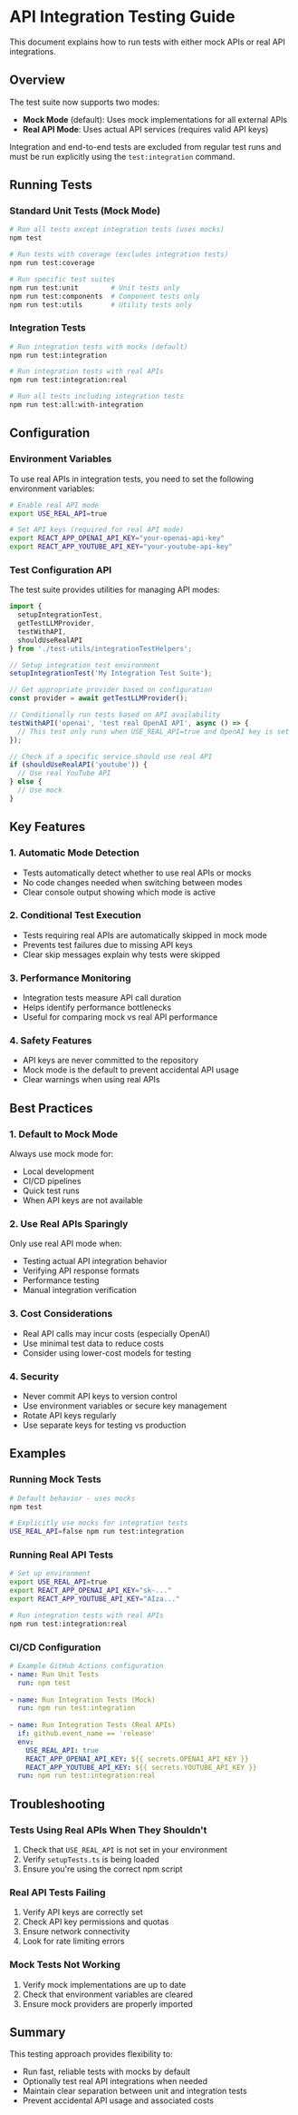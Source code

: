 # API Integration Testing Guide

This document explains how to run tests with either mock APIs or real API integrations.

## Overview

The test suite now supports two modes:
- **Mock Mode** (default): Uses mock implementations for all external APIs
- **Real API Mode**: Uses actual API services (requires valid API keys)

Integration and end-to-end tests are excluded from regular test runs and must be run explicitly using the `test:integration` command.

## Running Tests

### Standard Unit Tests (Mock Mode)

```bash
# Run all tests except integration tests (uses mocks)
npm test

# Run tests with coverage (excludes integration tests)
npm run test:coverage

# Run specific test suites
npm run test:unit        # Unit tests only
npm run test:components  # Component tests only
npm run test:utils       # Utility tests only
```

### Integration Tests

```bash
# Run integration tests with mocks (default)
npm run test:integration

# Run integration tests with real APIs
npm run test:integration:real

# Run all tests including integration tests
npm run test:all:with-integration
```

## Configuration

### Environment Variables

To use real APIs in integration tests, you need to set the following environment variables:

```bash
# Enable real API mode
export USE_REAL_API=true

# Set API keys (required for real API mode)
export REACT_APP_OPENAI_API_KEY="your-openai-api-key"
export REACT_APP_YOUTUBE_API_KEY="your-youtube-api-key"
```

### Test Configuration API

The test suite provides utilities for managing API modes:

```typescript
import { 
  setupIntegrationTest, 
  getTestLLMProvider, 
  testWithAPI,
  shouldUseRealAPI 
} from './test-utils/integrationTestHelpers';

// Setup integration test environment
setupIntegrationTest('My Integration Test Suite');

// Get appropriate provider based on configuration
const provider = await getTestLLMProvider();

// Conditionally run tests based on API availability
testWithAPI('openai', 'test real OpenAI API', async () => {
  // This test only runs when USE_REAL_API=true and OpenAI key is set
});

// Check if a specific service should use real API
if (shouldUseRealAPI('youtube')) {
  // Use real YouTube API
} else {
  // Use mock
}
```

## Key Features

### 1. Automatic Mode Detection

- Tests automatically detect whether to use real APIs or mocks
- No code changes needed when switching between modes
- Clear console output showing which mode is active

### 2. Conditional Test Execution

- Tests requiring real APIs are automatically skipped in mock mode
- Prevents test failures due to missing API keys
- Clear skip messages explain why tests were skipped

### 3. Performance Monitoring

- Integration tests measure API call duration
- Helps identify performance bottlenecks
- Useful for comparing mock vs real API performance

### 4. Safety Features

- API keys are never committed to the repository
- Mock mode is the default to prevent accidental API usage
- Clear warnings when using real APIs

## Best Practices

### 1. Default to Mock Mode

Always use mock mode for:
- Local development
- CI/CD pipelines
- Quick test runs
- When API keys are not available

### 2. Use Real APIs Sparingly

Only use real API mode when:
- Testing actual API integration behavior
- Verifying API response formats
- Performance testing
- Manual integration verification

### 3. Cost Considerations

- Real API calls may incur costs (especially OpenAI)
- Use minimal test data to reduce costs
- Consider using lower-cost models for testing

### 4. Security

- Never commit API keys to version control
- Use environment variables or secure key management
- Rotate API keys regularly
- Use separate keys for testing vs production

## Examples

### Running Mock Tests

```bash
# Default behavior - uses mocks
npm test

# Explicitly use mocks for integration tests
USE_REAL_API=false npm run test:integration
```

### Running Real API Tests

```bash
# Set up environment
export USE_REAL_API=true
export REACT_APP_OPENAI_API_KEY="sk-..."
export REACT_APP_YOUTUBE_API_KEY="AIza..."

# Run integration tests with real APIs
npm run test:integration:real
```

### CI/CD Configuration

```yaml
# Example GitHub Actions configuration
- name: Run Unit Tests
  run: npm test
  
- name: Run Integration Tests (Mock)
  run: npm run test:integration
  
- name: Run Integration Tests (Real APIs)
  if: github.event_name == 'release'
  env:
    USE_REAL_API: true
    REACT_APP_OPENAI_API_KEY: ${{ secrets.OPENAI_API_KEY }}
    REACT_APP_YOUTUBE_API_KEY: ${{ secrets.YOUTUBE_API_KEY }}
  run: npm run test:integration:real
```

## Troubleshooting

### Tests Using Real APIs When They Shouldn't

1. Check that `USE_REAL_API` is not set in your environment
2. Verify `setupTests.ts` is being loaded
3. Ensure you're using the correct npm script

### Real API Tests Failing

1. Verify API keys are correctly set
2. Check API key permissions and quotas
3. Ensure network connectivity
4. Look for rate limiting errors

### Mock Tests Not Working

1. Verify mock implementations are up to date
2. Check that environment variables are cleared
3. Ensure mock providers are properly imported

## Summary

This testing approach provides flexibility to:
- Run fast, reliable tests with mocks by default
- Optionally test real API integrations when needed
- Maintain clear separation between unit and integration tests
- Prevent accidental API usage and associated costs